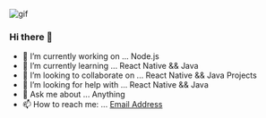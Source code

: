 ![gif](https://media.giphy.com/media/PZrjGkr334fXa/giphy.gif)

### Hi there 👋


- 🔭 I’m currently working on ... Node.js
- 🌱 I’m currently learning ... React Native && Java
- 👯 I’m looking to collaborate on ... React Native && Java Projects
- 🤔 I’m looking for help with ... React Native && Java
- 💬 Ask me about ... Anything
- 📫 How to reach me: ... <a href="mailto:nikochopikashvili@yahoo.com">Email Address</a>
